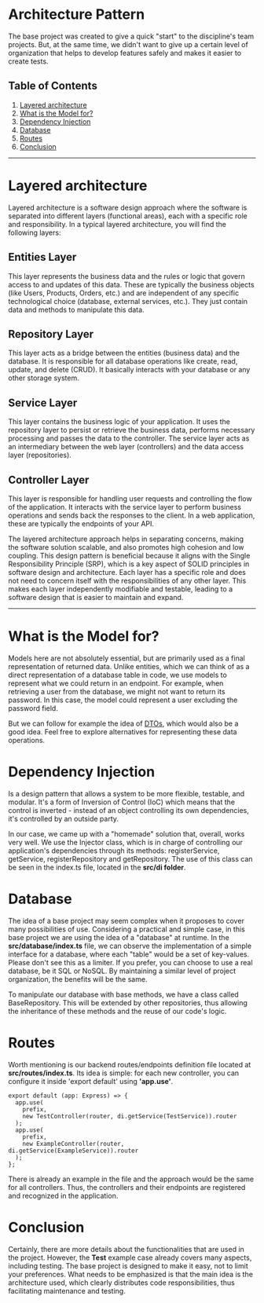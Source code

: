 # Architecture Pattern

The base project was created to give a quick "start" to the discipline's team projects. But, at the same time, we didn't want to give up a certain level of organization that helps to develop features safely and makes it easier to create tests.

## Table of Contents

1. [Layered architecture](#layered-architecture)
2. [What is the Model for?](#what-is-the-model-for)
3. [Dependency Injection](#dependency-injection)
4. [Database](#database)
5. [Routes](#routes)
6. [Conclusion](#conclusion)

---

# Layered architecture

Layered architecture is a software design approach where the software is separated into different layers (functional areas), each with a specific role and responsibility. In a typical layered architecture, you will find the following layers:

## Entities Layer

This layer represents the business data and the rules or logic that govern access to and updates of this data. These are typically the business objects (like Users, Products, Orders, etc.) and are independent of any specific technological choice (database, external services, etc.). They just contain data and methods to manipulate this data.

## Repository Layer

This layer acts as a bridge between the entities (business data) and the database. It is responsible for all database operations like create, read, update, and delete (CRUD). It basically interacts with your database or any other storage system.

## Service Layer

This layer contains the business logic of your application. It uses the repository layer to persist or retrieve the business data, performs necessary processing and passes the data to the controller. The service layer acts as an intermediary between the web layer (controllers) and the data access layer (repositories).

## Controller Layer

This layer is responsible for handling user requests and controlling the flow of the application. It interacts with the service layer to perform business operations and sends back the responses to the client. In a web application, these are typically the endpoints of your API.

The layered architecture approach helps in separating concerns, making the software solution scalable, and also promotes high cohesion and low coupling. This design pattern is beneficial because it aligns with the Single Responsibility Principle (SRP), which is a key aspect of SOLID principles in software design and architecture. Each layer has a specific role and does not need to concern itself with the responsibilities of any other layer. This makes each layer independently modifiable and testable, leading to a software design that is easier to maintain and expand.

---

# What is the Model for?

Models here are not absolutely essential, but are primarily used as a final representation of returned data. Unlike entities, which we can think of as a direct representation of a database table in code, we use models to represent what we could return in an endpoint.
For example, when retrieving a user from the database, we might not want to return its password. In this case, the model could represent a user excluding the password field.

But we can follow for example the idea of [​​DTOs](https://www.okta.com/identity-101/dto/), which would also be a good idea.
Feel free to explore alternatives for representing these data operations.

# Dependency Injection

Is a design pattern that allows a system to be more flexible, testable, and modular. It's a form of Inversion of Control (IoC) which means that the control is inverted - instead of an object controlling its own dependencies, it's controlled by an outside party.

In our case, we came up with a "homemade" solution that, overall, works very well. We use the Injector class, which is in charge of controlling our application's dependencies through its methods: registerService, getService, registerRepository and getRepository. The use of this class can be seen in the index.ts file, located in the **src/di folder**.

# Database

The idea of ​​a base project may seem complex when it proposes to cover many possibilities of use. Considering a practical and simple case, in this base project we are using the idea of ​​a "database" at runtime. In the **src/database/index.ts** file, we can observe the implementation of a simple interface for a database, where each "table" would be a set of key-values. Please don't see this as a limiter. If you prefer, you can choose to use a real database, be it SQL or NoSQL. By maintaining a similar level of project organization, the benefits will be the same.

To manipulate our database with base methods, we have a class called BaseRepository. This will be extended by other repositories, thus allowing the inheritance of these methods and the reuse of our code's logic.

# Routes

Worth mentioning is our backend routes/endpoints definition file located at **src/routes/index.ts**. Its idea is simple: for each new controller, you can configure it inside 'export default' using **'app.use'**.

```
export default (app: Express) => {
  app.use(
    prefix,
    new TestController(router, di.getService(TestService)).router
  );
  app.use(
    prefix,
    new ExampleController(router, di.getService(ExampleService)).router
  );
};

```

There is already an example in the file and the approach would be the same for all controllers. Thus, the controllers and their endpoints are registered and recognized in the application.

# Conclusion

Certainly, there are more details about the functionalities that are used in the project. However, the **Test** example case already covers many aspects, including testing. The base project is designed to make it easy, not to limit your preferences. What needs to be emphasized is that the main idea is the architecture used, which clearly distributes code responsibilities, thus facilitating maintenance and testing.
